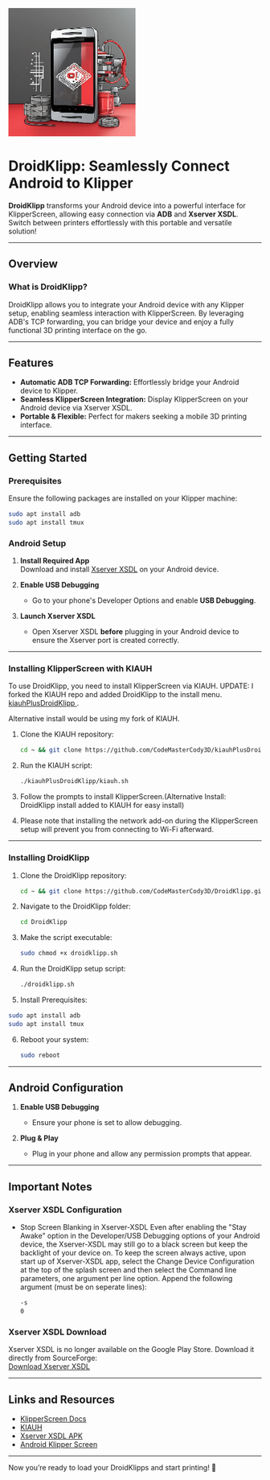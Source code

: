 ![Logo](https://github.com/CodeMasterCody3D/DroidKlipp/blob/main/logo.png)

# DroidKlipp: Seamlessly Connect Android to Klipper

**DroidKlipp** transforms your Android device into a powerful interface for KlipperScreen, allowing easy connection via **ADB** and **Xserver XSDL**. Switch between printers effortlessly with this portable and versatile solution!

---

## Overview

### What is DroidKlipp?  
DroidKlipp allows you to integrate your Android device with any Klipper setup, enabling seamless interaction with KlipperScreen. By leveraging ADB's TCP forwarding, you can bridge your device and enjoy a fully functional 3D printing interface on the go.

---

## Features
- **Automatic ADB TCP Forwarding:** Effortlessly bridge your Android device to Klipper.  
- **Seamless KlipperScreen Integration:** Display KlipperScreen on your Android device via Xserver XSDL.  
- **Portable & Flexible:** Perfect for makers seeking a mobile 3D printing interface.  

---

## Getting Started

### Prerequisites

Ensure the following packages are installed on your Klipper machine:  
```sh
sudo apt install adb
sudo apt install tmux
```  

### Android Setup
1. **Install Required App**  
   Download and install [Xserver XSDL](https://sourceforge.net/projects/libsdl-android/files/apk/XServer-XSDL/XServer-XSDL-1.20.51.apk/download) on your Android device.  

2. **Enable USB Debugging**  
   - Go to your phone's Developer Options and enable **USB Debugging**. 

3. **Launch Xserver XSDL**  
   - Open Xserver XSDL **before** plugging in your Android device to ensure the Xserver port is created correctly.

---

### Installing KlipperScreen with KIAUH
To use DroidKlipp, you need to install KlipperScreen via KIAUH. 
UPDATE: I forked the KIAUH repo and added DroidKlipp to the install menu.
[kiauhPlusDroidKlipp
](https://github.com/CodeMasterCody3D/kiauhPlusDroidKlipp.git).  

Alternative install would be using my fork of KIAUH.

1. Clone the KIAUH repository:  
   ```sh
   cd ~ && git clone https://github.com/CodeMasterCody3D/kiauhPlusDroidKlipp.git
   ```  

2. Run the KIAUH script:  
   ```sh
   ./kiauhPlusDroidKlipp/kiauh.sh
   ```  

3. Follow the prompts to install KlipperScreen.(Alternative Install: DroidKlipp install added to KIAUH for easy install)

4. Please note that installing the network add-on during the KlipperScreen setup will prevent you from connecting to Wi-Fi afterward.

---

### Installing DroidKlipp

1. Clone the DroidKlipp repository:  
   ```sh
   cd ~ && git clone https://github.com/CodeMasterCody3D/DroidKlipp.git
   ```  

2. Navigate to the DroidKlipp folder:  
   ```sh
   cd DroidKlipp
   ```  

3. Make the script executable:  
   ```sh
   sudo chmod +x droidklipp.sh
   ```  

4. Run the DroidKlipp setup script:  
   ```sh
   ./droidklipp.sh
   ```
    
5. Install Prerequisites:  
  ```sh
  sudo apt install adb
  sudo apt install tmux
  ``` 

6. Reboot your system:  
   ```sh
   sudo reboot
   ```  

---

## Android Configuration

1. **Enable USB Debugging**  
   - Ensure your phone is set to allow debugging.  


2. **Plug & Play**  
   - Plug in your phone and allow any permission prompts that appear.  

---

## Important Notes

### Xserver XSDL Configuration
- Stop Screen Blanking in Xserver-XSDL
Even after enabling the "Stay Awake" option in the Developer/USB Debugging options of your Android device, the Xserver-XSDL may still go to a black screen but keep the backlight of your device on. To keep the screen always active, upon start up of Xserver-XSDL app, select the Change Device Configuration at the top of the splash screen and then select the Command line parameters, one argument per line option. Append the following argument (must be on seperate lines):


  ```sh
  -s
  0
  ```  

### Xserver XSDL Download
Xserver XSDL is no longer available on the Google Play Store. Download it directly from SourceForge:  
[Download Xserver XSDL](https://sourceforge.net/projects/libsdl-android/files/apk/XServer-XSDL/XServer-XSDL-1.20.51.apk/download)

---

## Links and Resources

- [KlipperScreen Docs](https://klipperscreen.readthedocs.io/en/latest/Android/)  
- [KIAUH](https://github.com/dw-0/kiauh)  
- [Xserver XSDL APK](https://sourceforge.net/projects/libsdl-android/files/apk/XServer-XSDL/XServer-XSDL-1.20.51.apk/download)
- [Android Klipper Screen](https://github.com/naruhaxor/AndroidKlipperScreen)  

---

Now you’re ready to load your DroidKlipps and start printing! 🚀

